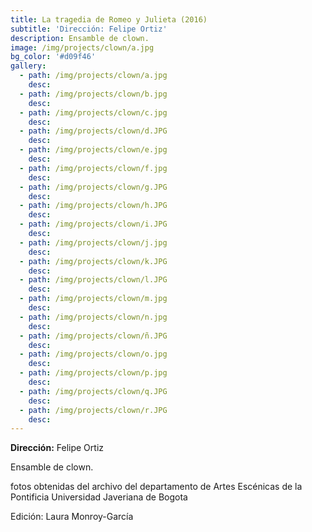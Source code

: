 ```yaml
---
title: La tragedia de Romeo y Julieta (2016)
subtitle: 'Dirección: Felipe Ortiz'
description: Ensamble de clown.
image: /img/projects/clown/a.jpg
bg_color: '#d09f46'
gallery:
  - path: /img/projects/clown/a.jpg
    desc:
  - path: /img/projects/clown/b.jpg
    desc:
  - path: /img/projects/clown/c.jpg
    desc:
  - path: /img/projects/clown/d.JPG
    desc:
  - path: /img/projects/clown/e.jpg
    desc:
  - path: /img/projects/clown/f.jpg
    desc:
  - path: /img/projects/clown/g.JPG
    desc:
  - path: /img/projects/clown/h.JPG
    desc:
  - path: /img/projects/clown/i.JPG
    desc:
  - path: /img/projects/clown/j.jpg
    desc:
  - path: /img/projects/clown/k.JPG
    desc:
  - path: /img/projects/clown/l.JPG
    desc:
  - path: /img/projects/clown/m.jpg
    desc:
  - path: /img/projects/clown/n.jpg
    desc:
  - path: /img/projects/clown/ñ.JPG
    desc:
  - path: /img/projects/clown/o.jpg
    desc:
  - path: /img/projects/clown/p.jpg
    desc:
  - path: /img/projects/clown/q.JPG
    desc:
  - path: /img/projects/clown/r.JPG
    desc:
---
```


**Direcci&oacute;n:** Felipe Ortiz

Ensamble de clown.

fotos obtenidas del archivo del departamento de Artes Esc&eacute;nicas de la Pontificia Universidad Javeriana de Bogota

Edici&oacute;n: Laura Monroy-Garc&iacute;a